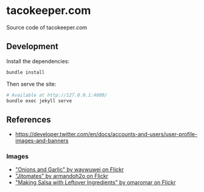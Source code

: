# tacokeeper.com

Source code of tacokeeper.com

## Development

Install the dependencies:

```sh
bundle install
```

Then serve the site:

```sh
# Available at http://127.0.0.1:4000/
bundle exec jekyll serve
```

## References

- https://developer.twitter.com/en/docs/accounts-and-users/user-profile-images-and-banners


### Images

- ["Onions and Garlic" by waywuwei on Flickr](https://www.flickr.com/photos/waywuwei/2487528402/)
- ["Jitomates" by armandoh2o on Flickr](https://flic.kr/p/cM8EdN)
- ["Making Salsa with Leftover Ingredients" by omaromar on Flickr](https://flic.kr/p/qLLkqS)
